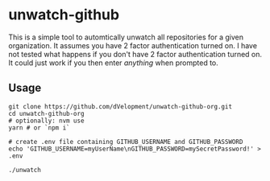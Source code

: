 # unwatch-github

This is a simple tool to automtically unwatch all repositories for a given
organization. It assumes you have 2 factor authentication turned on. I have not
tested what happens if you don't have 2 factor authentication turned on. It could
just work if you then enter _anything_ when prompted to.

## Usage

```shell
git clone https://github.com/dVelopment/unwatch-github-org.git
cd unwatch-github-org
# optionally: nvm use
yarn # or `npm i`

# create .env file containing GITHUB_USERNAME and GITHUB_PASSWORD
echo 'GITHUB_USERNAME=myUserName\nGITHUB_PASSWORD=mySecretPassword!' > .env

./unwatch
```
